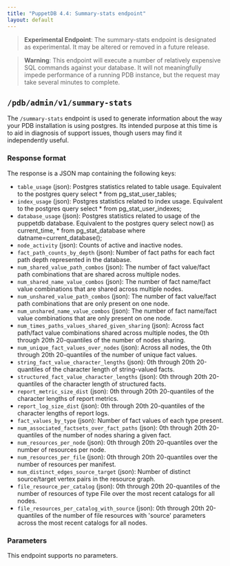 ```yaml
---
title: "PuppetDB 4.4: Summary-stats endpoint"
layout: default
---
```


> **Experimental Endpoint**: The summary-stats endpoint is designated
> as experimental. It may be altered or removed in a future release.

> **Warning**: This endpoint will execute a number of relatively expensive SQL
> commands against your database. It will not meaningfully impede performance
> of a running PDB instance, but the request may take several minutes to
> complete.

## `/pdb/admin/v1/summary-stats`

The `/summary-stats` endpoint is used to generate information about the way
your PDB installation is using postgres. Its intended purpose at this time is
to aid in diagnosis of support issues, though users may find it independently
useful.

### Response format

The response is a JSON map containing the following keys:

* `table_usage` (json): Postgres statistics related to table usage. Equivalent
  to the postgres query
      select * from pg_stat_user_tables;
* `index_usage` (json): Postgres statistics related to index usage. Equivalent
  to the postgres query
      select * from pg_stat_user_indexes;
* `database_usage` (json): Postgres statistics related to usage of the puppetdb
  database. Equivalent to the postgres query
      select now() as current_time, * from pg_stat_database where datname=current_database();
* `node_activity` (json): Counts of active and inactive nodes.
* `fact_path_counts_by_depth` (json): Number of fact paths for each fact path
  depth represented in the database.
* `num_shared_value_path_combos` (json): The number of fact value/fact path
  combinations that are shared across multiple nodes.
* `num_shared_name_value_combos` (json): The number of fact name/fact value
  combinations that are shared across multiple nodes.
* `num_unshared_value_path_combos` (json): The number of fact value/fact path
  combinations that are only present on one node.
* `num_unshared_name_value_combos` (json): The number of fact name/fact value
  combinations that are only present on one node.
* `num_times_paths_values_shared_given_sharing` (json): Across fact path/fact
  value combinations shared across multiple nodes, the 0th through 20th
  20-quantiles of the number of nodes sharing.
* `num_unique_fact_values_over_nodes` (json): Across all nodes, the 0th through
  20th 20-quantiles of the number of unique fact values.
* `string_fact_value_character_lengths` (json): 0th through 20th 20-quantiles of the
  character length of string-valued facts.
* `structured_fact_value_character_lengths` (json): 0th through 20th 20-quantiles of the
  character length of structured facts.
* `report_metric_size_dist` (json): 0th through 20th 20-quantiles of the
  character lengths of report metrics.
* `report_log_size_dist` (json): 0th through 20th 20-quantiles of the character
  lengths of report logs.
* `fact_values_by_type` (json): Number of fact values of each type present.
* `num_associated_factsets_over_fact_paths` (json): 0th through 20th
  20-quantiles of the number of nodes sharing a given fact.
* `num_resources_per_node` (json): 0th through 20th 20-quantiles over the
  number of resources per node.
* `num_resources_per_file` (json): 0th through 20th 20-quantiles over the
  number of resources per manifest.
* `num_distinct_edges_source_target` (json): Number of distinct source/target
  vertex pairs in the resource graph.
* `file_resource_per_catalog` (json): 0th through 20th 20-quantiles of the
  number of resources of type File over the most recent catalogs for all nodes.
* `file_resources_per_catalog_with_source` (json): 0th through 20th
  20-quantiles of the number of file resources with 'source' parameters across
  the most recent catalogs for all nodes.

### Parameters

This endpoint supports no parameters.
